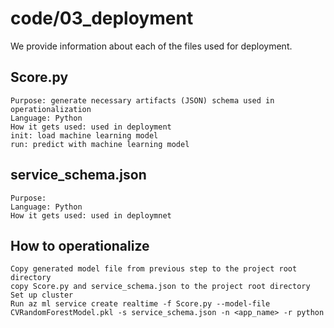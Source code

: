 # code\/03_deployment

We provide information about each of the files used for deployment.

## Score.py
    Purpose: generate necessary artifacts (JSON) schema used in operationalization
    Language: Python
    How it gets used: used in deployment
    init: load machine learning model 
    run: predict with machine learning model


## service_schema.json
    Purpose: 
    Language: Python
    How it gets used: used in deploymnet


## How to operationalize
    Copy generated model file from previous step to the project root directory
    copy Score.py and service_schema.json to the project root directory
    Set up cluster
    Run az ml service create realtime -f Score.py --model-file CVRandomForestModel.pkl -s service_schema.json -n <app_name> -r python
